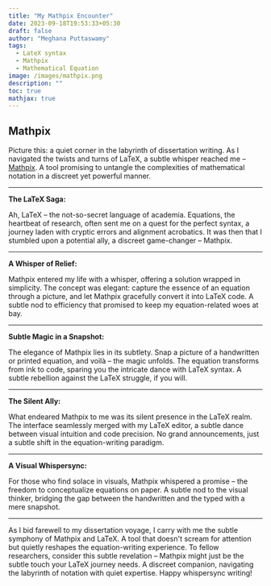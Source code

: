 ```yaml
---
title: "My Mathpix Encounter"
date: 2023-09-18T19:53:33+05:30
draft: false
author: "Meghana Puttaswamy"
tags:
  - LateX syntax
  - Mathpix
  - Mathematical Equation
image: /images/mathpix.png
description: ""
toc: true
mathjax: true
---
```


## Mathpix


Picture this: a quiet corner in the labyrinth of dissertation writing. As I navigated the twists and turns of LaTeX, a subtle whisper reached me – [Mathpix](https://mathpix.com/). A tool promising to untangle the complexities of mathematical notation in a discreet yet powerful manner.

---

**The LaTeX Saga:**

Ah, LaTeX – the not-so-secret language of academia. Equations, the heartbeat of research, often sent me on a quest for the perfect syntax, a journey laden with cryptic errors and alignment acrobatics. It was then that I stumbled upon a potential ally, a discreet game-changer – Mathpix.

---

**A Whisper of Relief:**

Mathpix entered my life with a whisper, offering a solution wrapped in simplicity. The concept was elegant: capture the essence of an equation through a picture, and let Mathpix gracefully convert it into LaTeX code. A subtle nod to efficiency that promised to keep my equation-related woes at bay.

---

**Subtle Magic in a Snapshot:**

The elegance of Mathpix lies in its subtlety. Snap a picture of a handwritten or printed equation, and voilà – the magic unfolds. The equation transforms from ink to code, sparing you the intricate dance with LaTeX syntax. A subtle rebellion against the LaTeX struggle, if you will.

---

**The Silent Ally:**

What endeared Mathpix to me was its silent presence in the LaTeX realm. The interface seamlessly merged with my LaTeX editor, a subtle dance between visual intuition and code precision. No grand announcements, just a subtle shift in the equation-writing paradigm.

---

**A Visual Whispersync:**

For those who find solace in visuals, Mathpix whispered a promise – the freedom to conceptualize equations on paper. A subtle nod to the visual thinker, bridging the gap between the handwritten and the typed with a mere snapshot.

---

As I bid farewell to my dissertation voyage, I carry with me the subtle symphony of Mathpix and LaTeX. A tool that doesn't scream for attention but quietly reshapes the equation-writing experience. To fellow researchers, consider this subtle revelation – Mathpix might just be the subtle touch your LaTeX journey needs. A discreet companion, navigating the labyrinth of notation with quiet expertise. Happy whispersync writing!